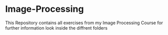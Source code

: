 # Image-Processing
This Repository contains all exercises from my Image Processing Course for further information look inside the diffrent folders

